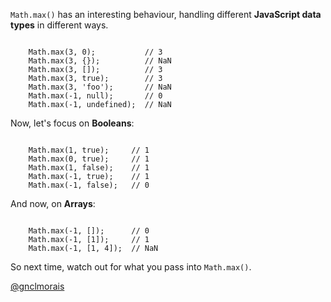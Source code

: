`Math.max()` has an interesting behaviour, handling different **JavaScript data types** in different ways.

<code>
    Math.max(3, 0);           // 3
    Math.max(3, {});          // NaN
    Math.max(3, []);          // 3
    Math.max(3, true);        // 3
    Math.max(3, 'foo');       // NaN
    Math.max(-1, null);       // 0
    Math.max(-1, undefined);  // NaN
</code>

Now, let's focus on **Booleans**:

<code>
    Math.max(1, true);     // 1
    Math.max(0, true);     // 1
    Math.max(1, false);    // 1
    Math.max(-1, true);    // 1
    Math.max(-1, false);   // 0
</code>

And now, on **Arrays**:

<code>
    Math.max(-1, []);      // 0
    Math.max(-1, [1]);     // 1
    Math.max(-1, [1, 4]);  // NaN
</code>

So next time, watch out for what you pass into `Math.max()`.

[@gnclmorais](http://gnclmorais.com/gnclmorais)
